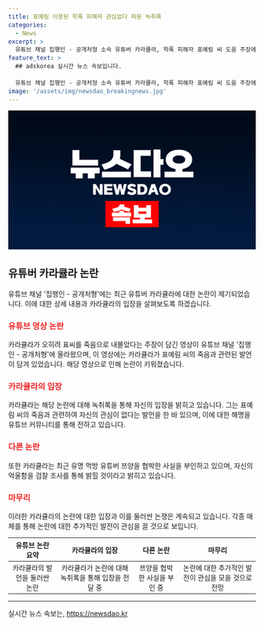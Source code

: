 ```yaml
---
title: 표예림 이용된 학폭 피해자 관심없다 파문 녹취록
categories:
  - News
excerpt: >
  유튜브 채널 집행인 - 공개처형 소속 유튜버 카라큘라, 학폭 피해자 표예림 씨 도움 주장에 논란. 표씨 고인을 콘텐츠용으로 이용한 주장, 유튜브 채널 운영자 이 짓을 언제까지 발언에 누리꾼들 공분. 또한, 먹방 유튜버 쯔양 협박 의혹도 논란. 카라큘라는 협박 주장 부인, 유튜브 커뮤니티를 통해 검찰 조사에서 억울함을 밝히겠다고 밝혔다.
feature_text: >
  ## adskorea 실시간 뉴스 속보입니다.

  유튜브 채널 집행인 - 공개처형 소속 유튜버 카라큘라, 학폭 피해자 표예림 씨 도움 주장에 논란. 표씨 고인을 콘텐츠용으로 이용한 주장, 유튜브 채널 운영자 이 짓을 언제까지 발언에 누리꾼들 공분. 또한, 먹방 유튜버 쯔양 협박 의혹도 논란. 카라큘라는 협박 주장 부인, 유튜브 커뮤니티를 통해 검찰 조사에서 억울함을 밝히겠다고 밝혔다.
image: '/assets/img/newsdao_breakingnews.jpg'
---
```


<p><img src="/assets/img/newsdao_breakingnews.jpg" alt="adskorea 속보" /></p>

<h2 data-ke-size="size26">유튜버 카라큘라 논란</h2>

<p data-ke-size="size16">유튜브 채널 '집행인 - 공개처형'에는 최근 유튜버 카라큘라에 대한 논란이 제기되었습니다. 이에 대한 상세 내용과 카라큘라의 입장을 살펴보도록 하겠습니다.</p>

<h3><b><span style="color: #ee2323;">유튜브 영상 논란</span></b></h3>

<p data-ke-size="size16">카라큘라가 오히려 표씨를 죽음으로 내몰았다는 주장이 담긴 영상이 유튜브 채널 '집행인 - 공개처형'에 올라왔으며, 이 영상에는 카라큘라가 표예림 씨의 죽음과 관련된 발언이 담겨 있었습니다. 해당 영상으로 인해 논란이 키워졌습니다.</p>

<h3><b><span style="color: #ee2323;">카라큘라의 입장</span></b></h3>

<p data-ke-size="size16">카라큘라는 해당 논란에 대해 녹취록을 통해 자신의 입장을 밝히고 있습니다. 그는 표예림 씨의 죽음과 관련하여 자신의 관심이 없다는 발언을 한 바 있으며, 이에 대한 해명을 유튜브 커뮤니티를 통해 전하고 있습니다.</p>

<h3><b><span style="color: #ee2323;">다른 논란</span></b></h3>

<p data-ke-size="size16">또한 카라큘라는 최근 유명 먹방 유튜버 쯔양을 협박한 사실을 부인하고 있으며, 자신의 억울함을 검찰 조사를 통해 밝힐 것이라고 밝히고 있습니다.</p>

<h3><b><span style="color: #ee2323;">마무리</span></b></h3>

<p data-ke-size="size16">이러한 카라큘라의 논란에 대한 입장과 이를 둘러싼 논쟁은 계속되고 있습니다. 각종 매체를 통해 논란에 대한 추가적인 발전이 관심을 끌 것으로 보입니다.</p>

<table>
<thead>
<tr>
<th style="text-align: center;">유튜브 논란 요약</th>
<th style="text-align: center;">카라큘라의 입장</th>
<th style="text-align: center;">다른 논란</th>
<th style="text-align: center;">마무리</th>
</tr>
</thead>
<tbody>
<tr>
<td style="text-align: center;">카라큘라의 발언을 둘러싼 논란</td>
<td style="text-align: center;">카라큘라가 논란에 대해 녹취록을 통해 입장을 전달 중</td>
<td style="text-align: center;">쯔양을 협박한 사실을 부인 중</td>
<td style="text-align: center;">논란에 대한 추가적인 발전이 관심을 모을 것으로 전망</td>
</tr>
</tbody>
</table>

<hr>
실시간 뉴스 속보는, <a href="https://newsdao.kr" rel="dofollow">https://newsdao.kr</a>


